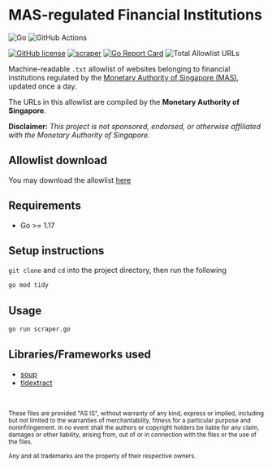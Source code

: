 # MAS-regulated Financial Institutions

![Go](https://img.shields.io/badge/Go-00ADD8?style=for-the-badge&logo=go&logoColor=white)
![GitHub Actions](https://img.shields.io/badge/GitHub_Actions-2088FF?style=for-the-badge&logo=github-actions&logoColor=white)

[![GitHub license](https://img.shields.io/badge/LICENSE-BSD--3--CLAUSE-GREEN?style=for-the-badge)](LICENSE)
[![scraper](https://img.shields.io/github/workflow/status/elliotwutingfeng/MASRegulatedFinancialInstitutions/scraper?label=SCRAPER&style=for-the-badge)](https://github.com/elliotwutingfeng/MASRegulatedFinancialInstitutions/actions/workflows/scraper.yml)
[![Go Report Card](https://goreportcard.com/badge/github.com/elliotwutingfeng/MASRegulatedFinancialInstitutions?style=for-the-badge)](https://goreportcard.com/report/github.com/elliotwutingfeng/MASRegulatedFinancialInstitutions)
<img src="https://img.shields.io/tokei/lines/github/elliotwutingfeng/MASRegulatedFinancialInstitutions?label=Total%20Allowlist%20URLS&style=for-the-badge" alt="Total Allowlist URLs"/>

Machine-readable `.txt` allowlist of websites belonging to financial institutions regulated by the [Monetary Authority of Singapore (MAS)](https://eservices.mas.gov.sg/fid/institution), updated once a day.

The URLs in this allowlist are compiled by the **Monetary Authority of Singapore**.

**Disclaimer:** _This project is not sponsored, endorsed, or otherwise affiliated with the Monetary Authority of Singapore._

## Allowlist download

You may download the allowlist [here](mas-regulated-financial-institutions.txt?raw=1)

## Requirements

-   Go >= 1.17

## Setup instructions

`git clone` and `cd` into the project directory, then run the following

```bash
go mod tidy
```

## Usage

```bash
go run scraper.go
```

## Libraries/Frameworks used

-   [soup](https://github.com/anaskhan96/soup)
-   [tldextract](https://github.com/joeguo/tldextract)

&nbsp;

<sup>These files are provided "AS IS", without warranty of any kind, express or implied, including but not limited to the warranties of merchantability, fitness for a particular purpose and noninfringement. In no event shall the authors or copyright holders be liable for any claim, damages or other liability, arising from, out of or in connection with the files or the use of the files.</sup>

<sub>Any and all trademarks are the property of their respective owners.</sub>
